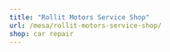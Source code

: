 ```yaml
---
title: "Rollit Motors Service Shop"
url: /mesa/rollit-motors-service-shop/
shop: car repair
---
```

